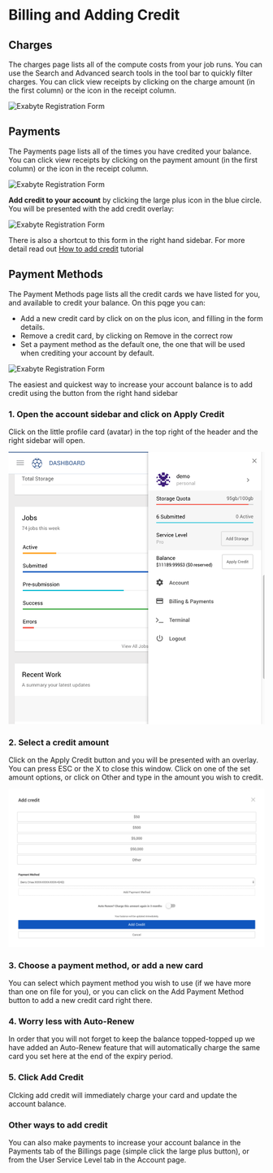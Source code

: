 # Billing and Adding Credit

## Charges
The charges page lists all of the compute costs from your job runs. You can use the Search and Advanced search tools in the tool bar to quickly filter charges. You can click view receipts by clicking on the charge amount (in the first column) or the icon in the receipt column.

![Exabyte Registration Form](/images/Charges.png "Charges")

## Payments
The Payments page lists all of the times you have credited your balance. You can click view receipts by clicking on the payment amount (in the first column) or the icon in the receipt column.

![Exabyte Registration Form](/images/Payments.png "Payments")

**Add credit to your account** by clicking the large plus icon in the blue circle. You will be presented with the add credit overlay:

![Exabyte Registration Form](/images/AddCredit.png "Add Credit")

There is also a shortcut to this form in the right hand sidebar. For more detail read out [How to add credit](/billing/how-to-add-credit.md) tutorial

## Payment Methods
The Payment Methods page lists all the credit cards we have listed for you, and available to credit your balance. On this pqge you can:

+ Add a new credit card by click on on the plus icon, and filling in the form details.
+ Remove a credit card, by clicking on Remove in the correct row
+ Set a payment method as the default one, the one that will be used when crediting your account by default.

![Exabyte Registration Form](/images/PaymentMethods.png "PaymentMethods")

<!-- TODO: DB to edit this file and remove redundand data -->

The easiest and quickest way to increase your account balance is to add credit using the button from the right hand sidebar

### 1. Open the account sidebar and click on Apply Credit
Click on the little profile card (avatar) in the top right of the header and the right sidebar will open.

![Exabyte Registration Form](../images/RightNavigation.png "Account Sidebar")

### 2. Select a credit amount
Click on the Apply Credit button and you will be presented with an overlay. You can press ESC or the X to close this window. Click on one of the set amount options, or click on Other and type in the amount you wish to credit.

![Exabyte Registration Form](../images/AddCredit.png "Add Credit")

### 3. Choose a payment method, or add a new card
You can select which payment method you wish to use (if we have more than one on file for you), or you can click on the Add Payment Method button to add a new credit card right there.

### 4. Worry less with Auto-Renew
In order that you will not forget to keep the balance topped-topped up we have added an Auto-Renew feature that will automatically charge the same card you set here at the end of the expiry period.

### 5. Click Add Credit
Clcking add credit will immediately charge your card and update the account balance.

### Other ways to add credit
You can also make payments to increase your account balance in the Payments tab of the Billings page (simple click the large plus button), or from the User Service Level tab in the Account page.
